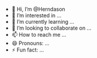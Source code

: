 - 👋 Hi, I’m @Herndason
- 👀 I’m interested in ...
- 🌱 I’m currently learning ...
- 💞️ I’m looking to collaborate on ...
- 📫 How to reach me ...
- 😄 Pronouns: ...
- ⚡ Fun fact: ...

<!---
Herndason/Herndason is a ✨ special ✨ repository because its `README.md` (this file) appears on your GitHub profile.
You can click the Preview link to take a look at your changes.
--->
